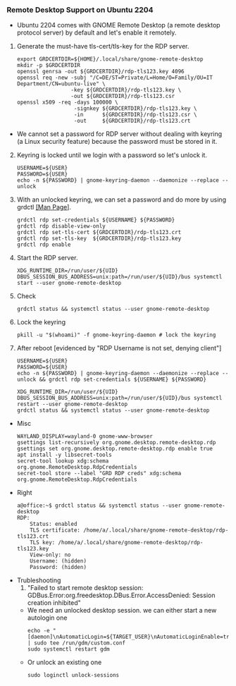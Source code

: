 ### Remote Desktop Support on Ubuntu 2204
* Ubuntu 2204 comes with GNOME Remote Desktop (a remote desktop protocol server) by default and let's enable it remotely.
1. Generate the must-have tls-cert/tls-key for the RDP server.
    ```
    export GRDCERTDIR=${HOME}/.local/share/gnome-remote-desktop
    mkdir -p $GRDCERTDIR
    openssl genrsa -out ${GRDCERTDIR}/rdp-tls123.key 4096
    openssl req -new -subj "/C=DE/ST=Private/L=Home/O=Family/OU=IT Department/CN=ubuntu-live" \
                     -key ${GRDCERTDIR}/rdp-tls123.key \
                     -out ${GRDCERTDIR}/rdp-tls123.csr
    openssl x509 -req -days 100000 \
                      -signkey ${GRDCERTDIR}/rdp-tls123.key \
                      -in      ${GRDCERTDIR}/rdp-tls123.csr \
                      -out     ${GRDCERTDIR}/rdp-tls123.crt
    ```
* We cannot set a password for RDP server without dealing with keyring (a Linux security feature) because the password must be stored in it. 
2. Keyring is locked until we login with a password so let's unlock it.
    ```
    USERNAME=${USER}
    PASSWORD=${USER}
    echo -n ${PASSWORD} | gnome-keyring-daemon --daemonize --replace --unlock
    ```
3. With an unlocked keyring, we can set a password and do more by using grdctl [[Man Page]](https://manpages.ubuntu.com/manpages/lunar/man1/grdctl.1.html).
    ```
    grdctl rdp set-credentials ${USERNAME} ${PASSWORD}
    grdctl rdp disable-view-only
    grdctl rdp set-tls-cert ${GRDCERTDIR}/rdp-tls123.crt
    grdctl rdp set-tls-key  ${GRDCERTDIR}/rdp-tls123.key 
    grdctl rdp enable
    ```
4. Start the RDP server. 
    ```
    XDG_RUNTIME_DIR=/run/user/${UID} DBUS_SESSION_BUS_ADDRESS=unix:path=/run/user/${UID}/bus systemctl start --user gnome-remote-desktop
    ```
5. Check 
    ```
    grdctl status && systemctl status --user gnome-remote-desktop
    ```
6. Lock the keyring
    ```
    pkill -u "$(whoami)" -f gnome-keyring-daemon # lock the keyring
    ```
7. After reboot [evidenced by "RDP Username is not set, denying client"]
    ```
    USERNAME=${USER}
    PASSWORD=${USER}
    echo -n ${PASSWORD} | gnome-keyring-daemon --daemonize --replace --unlock && grdctl rdp set-credentials ${USERNAME} ${PASSWORD}

    XDG_RUNTIME_DIR=/run/user/${UID} DBUS_SESSION_BUS_ADDRESS=unix:path=/run/user/${UID}/bus systemctl restart --user gnome-remote-desktop
    grdctl status && systemctl status --user gnome-remote-desktop
    ```
* Misc
    ```
    WAYLAND_DISPLAY=wayland-0 gnome-www-browser
    gsettings list-recursively org.gnome.desktop.remote-desktop.rdp 
    gsettings set org.gnome.desktop.remote-desktop.rdp enable true
    apt install -y libsecret-tools
    secret-tool lookup xdg:schema org.gnome.RemoteDesktop.RdpCredentials
    secret-tool store --label "GRD RDP creds" xdg:schema org.gnome.RemoteDesktop.RdpCredentials
    ```
* Right
    ```
    a@office:~$ grdctl status && systemctl status --user gnome-remote-desktop
    RDP:
    	Status: enabled
    	TLS certificate: /home/a/.local/share/gnome-remote-desktop/rdp-tls123.crt
    	TLS key: /home/a/.local/share/gnome-remote-desktop/rdp-tls123.key
    	View-only: no
    	Username: (hidden)
    	Password: (hidden)
    ```
* Trubleshooting
  1. "Failed to start remote desktop session: GDBus.Error:org.freedesktop.DBus.Error.AccessDenied: Session creation inhibited"
    * We need an unlocked desktop session. we can either start a new autologin one
        ```
        echo -e "[daemon]\nAutomaticLogin=${TARGET_USER}\nAutomaticLoginEnable=true\n" | sudo tee /run/gdm/custom.conf
        sudo systemctl restart gdm
        ```
    * Or unlock an existing one
        ```
        sudo loginctl unlock-sessions
        ```
